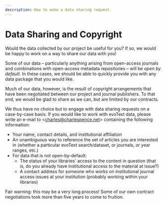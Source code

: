 ```yaml
---
description: How to make a data sharing request.
---
```


# Data Sharing and Copyright

Would the data collected by our project be useful for you? If so, we would be happy to work on a way to share our data with you!

Some of our data – particularly anything arising from open-access journals and combinations with open-access metadata repositories – will be _open by default._ In these cases, we should be able to quickly provide you with any data package that you would like.

Much of our data, however, is the result of copyright arrangements that have been negotiated between our project and journal publishers. To that end, we would be glad to share as we can, but are limited by our contracts.

We thus have no choice but to engage with data sharing requests on a case-by-case basis. If you would like to work with evoText data, please write an e-mail to &lt;[charles@charlespence.net](mailto:charles@charlespence.net)&gt; containing the following information:

* Your name, contact details, and institutional affiliation
* An unambiguous way to reference the set of articles you are interested in \(whether a particular evoText search/dataset, or journals, or year ranges, etc.\)
* For data that is not open-by-default:
  * The status of your libraries' access to the content in question \(that is, do you already have institutional access to the material at issue?\)
  * A contact address for someone who works on institutional journal access issues at your institution \(probably working within your libraries\)

Fair warning: this may be a very long process! Some of our own contract negotiations took more than five years to come to fruition.


